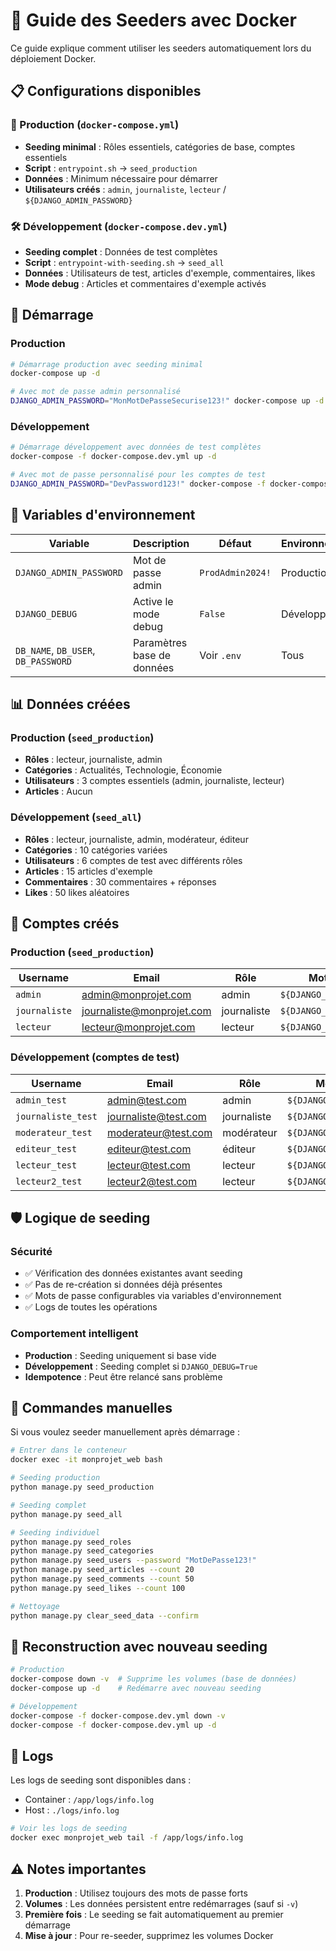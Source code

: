 # 🌱 Guide des Seeders avec Docker

Ce guide explique comment utiliser les seeders automatiquement lors du déploiement Docker.

## 📋 Configurations disponibles

### 🚀 Production (`docker-compose.yml`)
- **Seeding minimal** : Rôles essentiels, catégories de base, comptes essentiels
- **Script** : `entrypoint.sh` → `seed_production`
- **Données** : Minimum nécessaire pour démarrer
- **Utilisateurs créés** : `admin`, `journaliste`, `lecteur` / `${DJANGO_ADMIN_PASSWORD}`

### 🛠️ Développement (`docker-compose.dev.yml`)
- **Seeding complet** : Données de test complètes
- **Script** : `entrypoint-with-seeding.sh` → `seed_all`
- **Données** : Utilisateurs de test, articles d'exemple, commentaires, likes
- **Mode debug** : Articles et commentaires d'exemple activés

## 🚀 Démarrage

### Production
```bash
# Démarrage production avec seeding minimal
docker-compose up -d

# Avec mot de passe admin personnalisé
DJANGO_ADMIN_PASSWORD="MonMotDePasseSecurise123!" docker-compose up -d
```

### Développement
```bash
# Démarrage développement avec données de test complètes
docker-compose -f docker-compose.dev.yml up -d

# Avec mot de passe personnalisé pour les comptes de test
DJANGO_ADMIN_PASSWORD="DevPassword123!" docker-compose -f docker-compose.dev.yml up -d
```

## 🔧 Variables d'environnement

| Variable | Description | Défaut | Environnement |
|----------|-------------|---------|---------------|
| `DJANGO_ADMIN_PASSWORD` | Mot de passe admin | `ProdAdmin2024!` | Production |
| `DJANGO_DEBUG` | Active le mode debug | `False` | Développement |
| `DB_NAME`, `DB_USER`, `DB_PASSWORD` | Paramètres base de données | Voir `.env` | Tous |

## 📊 Données créées

### Production (`seed_production`)
- **Rôles** : lecteur, journaliste, admin
- **Catégories** : Actualités, Technologie, Économie
- **Utilisateurs** : 3 comptes essentiels (admin, journaliste, lecteur)
- **Articles** : Aucun

### Développement (`seed_all`)
- **Rôles** : lecteur, journaliste, admin, modérateur, éditeur
- **Catégories** : 10 catégories variées
- **Utilisateurs** : 6 comptes de test avec différents rôles
- **Articles** : 15 articles d'exemple
- **Commentaires** : 30 commentaires + réponses
- **Likes** : 50 likes aléatoires

## 🔑 Comptes créés

### Production (`seed_production`)
| Username | Email | Rôle | Mot de passe |
|----------|-------|------|--------------|
| `admin` | admin@monprojet.com | admin | `${DJANGO_ADMIN_PASSWORD}` |
| `journaliste` | journaliste@monprojet.com | journaliste | `${DJANGO_ADMIN_PASSWORD}` |
| `lecteur` | lecteur@monprojet.com | lecteur | `${DJANGO_ADMIN_PASSWORD}` |

### Développement (comptes de test)
| Username | Email | Rôle | Mot de passe |
|----------|-------|------|--------------|
| `admin_test` | admin@test.com | admin | `${DJANGO_ADMIN_PASSWORD}` |
| `journaliste_test` | journaliste@test.com | journaliste | `${DJANGO_ADMIN_PASSWORD}` |
| `moderateur_test` | moderateur@test.com | modérateur | `${DJANGO_ADMIN_PASSWORD}` |
| `editeur_test` | editeur@test.com | éditeur | `${DJANGO_ADMIN_PASSWORD}` |
| `lecteur_test` | lecteur@test.com | lecteur | `${DJANGO_ADMIN_PASSWORD}` |
| `lecteur2_test` | lecteur2@test.com | lecteur | `${DJANGO_ADMIN_PASSWORD}` |

## 🛡️ Logique de seeding

### Sécurité
- ✅ Vérification des données existantes avant seeding
- ✅ Pas de re-création si données déjà présentes
- ✅ Mots de passe configurables via variables d'environnement
- ✅ Logs de toutes les opérations

### Comportement intelligent
- **Production** : Seeding uniquement si base vide
- **Développement** : Seeding complet si `DJANGO_DEBUG=True`
- **Idempotence** : Peut être relancé sans problème

## 🔄 Commandes manuelles

Si vous voulez seeder manuellement après démarrage :

```bash
# Entrer dans le conteneur
docker exec -it monprojet_web bash

# Seeding production
python manage.py seed_production

# Seeding complet
python manage.py seed_all

# Seeding individuel
python manage.py seed_roles
python manage.py seed_categories
python manage.py seed_users --password "MotDePasse123!"
python manage.py seed_articles --count 20
python manage.py seed_comments --count 50
python manage.py seed_likes --count 100

# Nettoyage
python manage.py clear_seed_data --confirm
```

## 🐳 Reconstruction avec nouveau seeding

```bash
# Production
docker-compose down -v  # Supprime les volumes (base de données)
docker-compose up -d    # Redémarre avec nouveau seeding

# Développement
docker-compose -f docker-compose.dev.yml down -v
docker-compose -f docker-compose.dev.yml up -d
```

## 📝 Logs

Les logs de seeding sont disponibles dans :
- Container : `/app/logs/info.log`
- Host : `./logs/info.log`

```bash
# Voir les logs de seeding
docker exec monprojet_web tail -f /app/logs/info.log
```

## ⚠️ Notes importantes

1. **Production** : Utilisez toujours des mots de passe forts
2. **Volumes** : Les données persistent entre redémarrages (sauf si `-v`)
3. **Première fois** : Le seeding se fait automatiquement au premier démarrage
4. **Mise à jour** : Pour re-seeder, supprimez les volumes Docker
